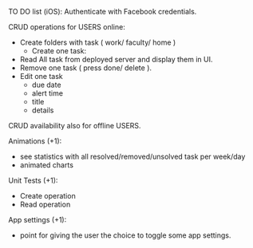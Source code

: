 TO DO list (iOS):
Authenticate with Facebook credentials.

CRUD operations for USERS online:
- Create folders with task ( work/ faculty/ home )
    - Create one task:
- Read All task from deployed server and display them in UI.
- Remove one task ( press done/ delete ).
- Edit one task 
    - due date 
    - alert time
    - title
    - details

CRUD availability also for offline USERS.

Animations (+1):
* see statistics with all resolved/removed/unsolved task per week/day
* animated charts

Unit Tests (+1):
* Create operation
* Read operation

App settings (+1):
* point for giving the user the choice to toggle some app settings.
